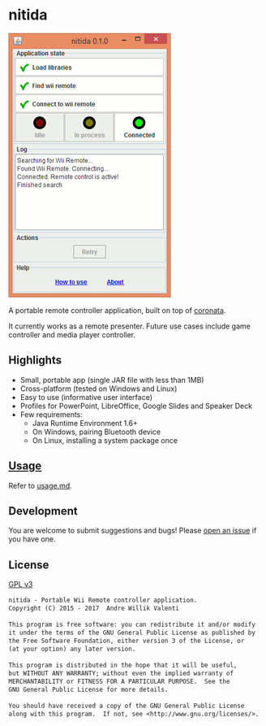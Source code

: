 # nitida
<img alt="Screenshot of nitida window" src="doc/nitida-screenshot.gif" width="320" height="520">

A portable remote controller application, built on top of
[coronata](../coronata).

It currently works as a remote presenter.
Future use cases include game controller and media player controller.

## Highlights
- Small, portable app (single JAR file with less than 1MB)
- Cross-platform (tested on Windows and Linux)
- Easy to use (informative user interface)
- Profiles for PowerPoint, LibreOffice, Google Slides and Speaker Deck
- Few requirements:
  - Java Runtime Environment 1.6+
  - On Windows, pairing Bluetooth device
  - On Linux, installing a system package once

## [Usage](src/main/resources/com/github/awvalenti/bauhinia/nitida/usage.md)
Refer to [usage.md](src/main/resources/com/github/awvalenti/bauhinia/nitida/usage.md).

## Development
You are welcome to submit suggestions and bugs! Please [open an issue](../../../issues)
if you have one.

## License
[GPL v3](http://www.gnu.org/licenses/gpl-3.0.en.html)

```
nitida - Portable Wii Remote controller application.
Copyright (C) 2015 - 2017  Andre Willik Valenti

This program is free software: you can redistribute it and/or modify
it under the terms of the GNU General Public License as published by
the Free Software Foundation, either version 3 of the License, or
(at your option) any later version.

This program is distributed in the hope that it will be useful,
but WITHOUT ANY WARRANTY; without even the implied warranty of
MERCHANTABILITY or FITNESS FOR A PARTICULAR PURPOSE.  See the
GNU General Public License for more details.

You should have received a copy of the GNU General Public License
along with this program.  If not, see <http://www.gnu.org/licenses/>.
```
